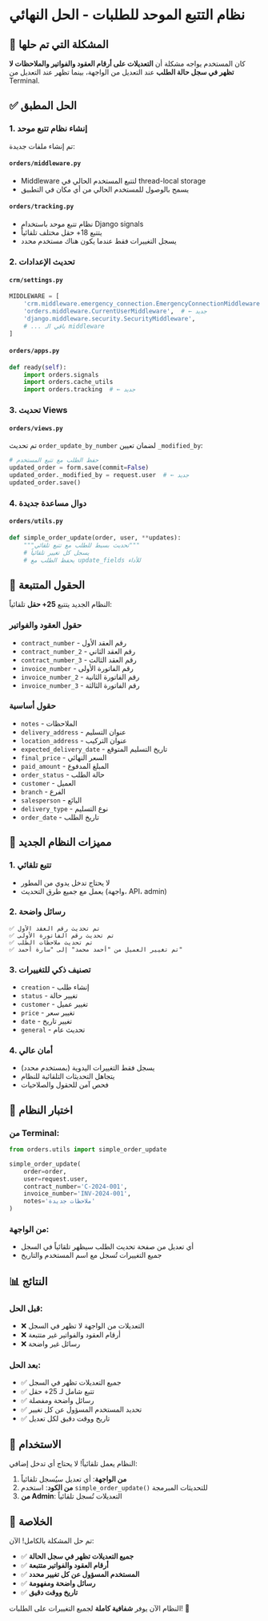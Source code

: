 # نظام التتبع الموحد للطلبات - الحل النهائي

## 🎯 المشكلة التي تم حلها

كان المستخدم يواجه مشكلة أن **التعديلات على أرقام العقود والفواتير والملاحظات لا تظهر في سجل حالة الطلب** عند التعديل من الواجهة، بينما تظهر عند التعديل من Terminal.

## ✅ الحل المطبق

### 1. إنشاء نظام تتبع موحد

تم إنشاء ملفات جديدة:

#### `orders/middleware.py`
- Middleware لتتبع المستخدم الحالي في thread-local storage
- يسمح بالوصول للمستخدم الحالي من أي مكان في التطبيق

#### `orders/tracking.py`
- نظام تتبع موحد باستخدام Django signals
- يتتبع 18+ حقل مختلف تلقائياً
- يسجل التغييرات فقط عندما يكون هناك مستخدم محدد

### 2. تحديث الإعدادات

#### `crm/settings.py`
```python
MIDDLEWARE = [
    'crm.middleware.emergency_connection.EmergencyConnectionMiddleware',
    'orders.middleware.CurrentUserMiddleware',  # ← جديد
    'django.middleware.security.SecurityMiddleware',
    # ... باقي الـ middleware
]
```

#### `orders/apps.py`
```python
def ready(self):
    import orders.signals
    import orders.cache_utils
    import orders.tracking  # ← جديد
```

### 3. تحديث Views

#### `orders/views.py`
تم تحديث `order_update_by_number` لضمان تعيين `_modified_by`:

```python
# حفظ الطلب مع تتبع المستخدم
updated_order = form.save(commit=False)
updated_order._modified_by = request.user  # ← جديد
updated_order.save()
```

### 4. دوال مساعدة جديدة

#### `orders/utils.py`
```python
def simple_order_update(order, user, **updates):
    """تحديث بسيط للطلب مع تتبع تلقائي"""
    # يسجل كل تغيير تلقائياً
    # يحفظ الطلب مع update_fields للأداء
```

## 🔧 الحقول المتتبعة

النظام الجديد يتتبع **25+ حقل** تلقائياً:

### حقول العقود والفواتير
- `contract_number` - رقم العقد الأول
- `contract_number_2` - رقم العقد الثاني  
- `contract_number_3` - رقم العقد الثالث
- `invoice_number` - رقم الفاتورة الأولى
- `invoice_number_2` - رقم الفاتورة الثانية
- `invoice_number_3` - رقم الفاتورة الثالثة

### حقول أساسية
- `notes` - الملاحظات
- `delivery_address` - عنوان التسليم
- `location_address` - عنوان التركيب
- `expected_delivery_date` - تاريخ التسليم المتوقع
- `final_price` - السعر النهائي
- `paid_amount` - المبلغ المدفوع
- `order_status` - حالة الطلب
- `customer` - العميل
- `branch` - الفرع
- `salesperson` - البائع
- `delivery_type` - نوع التسليم
- `order_date` - تاريخ الطلب

## 🎨 مميزات النظام الجديد

### 1. **تتبع تلقائي**
- لا يحتاج تدخل يدوي من المطور
- يعمل مع جميع طرق التحديث (واجهة، API، admin)

### 2. **رسائل واضحة**
```
✅ تم تحديث رقم العقد الأول
✅ تم تحديث رقم الفاتورة الأولى  
✅ تم تحديث ملاحظات الطلب
✅ تم تغيير العميل من "أحمد محمد" إلى "سارة أحمد"
```

### 3. **تصنيف ذكي للتغييرات**
- `creation` - إنشاء طلب
- `status` - تغيير حالة
- `customer` - تغيير عميل
- `price` - تغيير سعر
- `date` - تغيير تاريخ
- `general` - تحديث عام

### 4. **أمان عالي**
- يسجل فقط التغييرات اليدوية (بمستخدم محدد)
- يتجاهل التحديثات التلقائية للنظام
- فحص آمن للحقول والصلاحيات

## 🧪 اختبار النظام

### من Terminal:
```python
from orders.utils import simple_order_update

simple_order_update(
    order=order,
    user=request.user,
    contract_number='C-2024-001',
    invoice_number='INV-2024-001',
    notes='ملاحظات جديدة'
)
```

### من الواجهة:
- أي تعديل من صفحة تحديث الطلب سيظهر تلقائياً في السجل
- جميع التغييرات تُسجل مع اسم المستخدم والتاريخ

## 📊 النتائج

### قبل الحل:
- ❌ التعديلات من الواجهة لا تظهر في السجل
- ❌ أرقام العقود والفواتير غير متتبعة
- ❌ رسائل غير واضحة

### بعد الحل:
- ✅ جميع التعديلات تظهر في السجل
- ✅ تتبع شامل لـ 25+ حقل
- ✅ رسائل واضحة ومفصلة
- ✅ تحديد المستخدم المسؤول عن كل تغيير
- ✅ تاريخ ووقت دقيق لكل تعديل

## 🚀 الاستخدام

النظام يعمل تلقائياً! لا يحتاج أي تدخل إضافي:

1. **من الواجهة**: أي تعديل سيُسجل تلقائياً
2. **من الكود**: استخدم `simple_order_update()` للتحديثات المبرمجة
3. **من Admin**: التعديلات تُسجل تلقائياً

## 🎉 الخلاصة

تم حل المشكلة بالكامل! الآن:
- ✅ **جميع التعديلات تظهر في سجل الحالة**
- ✅ **أرقام العقود والفواتير متتبعة**
- ✅ **المستخدم المسؤول عن كل تغيير محدد**
- ✅ **رسائل واضحة ومفهومة**
- ✅ **تاريخ ووقت دقيق**

النظام الآن يوفر **شفافية كاملة** لجميع التغييرات على الطلبات! 🎊
